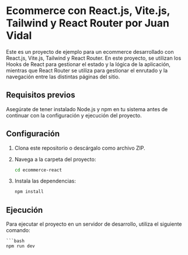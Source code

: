 # Ecommerce con React.js, Vite.js, Tailwind y React Router por Juan Vidal

Este es un proyecto de ejemplo para un ecommerce desarrollado con React.js, Vite.js, Tailwind y React Router. En este proyecto, se utilizan los Hooks de React para gestionar el estado y la lógica de la aplicación, mientras que React Router se utiliza para gestionar el enrutado y la navegación entre las distintas páginas del sitio.

## Requisitos previos

Asegúrate de tener instalado Node.js y npm en tu sistema antes de continuar con la configuración y ejecución del proyecto.

## Configuración

1. Clona este repositorio o descárgalo como archivo ZIP.

2. Navega a la carpeta del proyecto:

   ```bash
   cd ecommerce-react
   ```
   
3. Instala las dependencias:

    ```bash
   npm install
   ```

## Ejecución

Para ejecutar el proyecto en un servidor de desarrollo, utiliza el siguiente comando:

    ```bash
    npm run dev
   ```